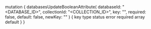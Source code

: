 mutation {
    databasesUpdateBooleanAttribute(
        databaseId: "<DATABASE_ID>",
        collectionId: "<COLLECTION_ID>",
        key: "",
        required: false,
        default: false,
        newKey: ""
    ) {
        key
        type
        status
        error
        required
        array
        default
    }
}

